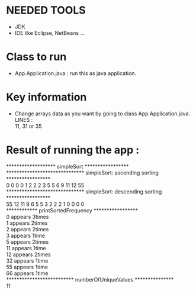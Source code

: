 # NEEDED TOOLS
  - JDK
  - IDE like Eclipse, NetBeans ...

# Class to run 
 - App.Application.java : run this as java application.
 
 # Key information
  - Change arrays data as you want by going to class App.Application.java.<br/>
  LINES :<br/>
    11, 31 or 35<br/>
  
# Result of running the app :
  ******************* simpleSort ***************** <br/>
****************************** simpleSort: ascending sorting *****************<br/>
0   0   0   0   1   2   2   2   3   5   5   6   9   11   12   55    <br/>
****************************** simpleSort: descending sorting *****************<br/>
55   12   11   9   6   5   5   3   2   2   2   1   0   0   0   0    <br/>
************ printSortedFrequency *****************<br/>
0 appears 3times<br/>
1 appears 2times<br/>
2 appears 2times<br/>
3 appears 1time<br/>
5 appears 2times<br/>
11 appears 1time<br/>
12 appears 2times<br/>
32 appears 1time<br/>
55 appears 1time<br/>
66 appears 1time<br/>
************************** numberOfUniqueValues ***************<br/>
11<br/>